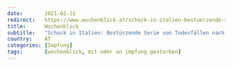 ```yaml
---
date:       2021-02-11
redirect:   https://www.wochenblick.at/schock-in-italien-bestuerzende-serie-von-todesfaellen-nach-corona-impfung/
title:      Wochenblick
subtitle:   "Schock in Italien: Bestürzende Serie von Todesfällen nach Corona-Impfung"
country:    AT
categories: [Impfung]
tags:       [wochenblick, mit oder an impfung gestorben]
---
```

